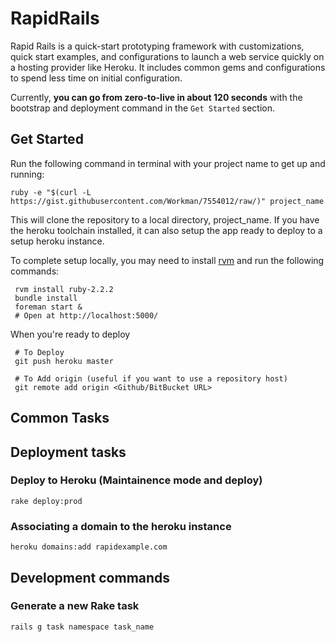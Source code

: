 RapidRails
==========

Rapid Rails is a quick-start prototyping framework with customizations, quick start examples, and configurations to launch a web service quickly on a hosting provider like Heroku. It includes common gems and configurations to spend less time on initial configuration.

Currently, **you can go from zero-to-live in about 120 seconds** with the bootstrap and deployment command in the `Get Started` section.

Get Started
-----------
Run the following command in terminal with your project name to get up and running:

`ruby -e "$(curl -L https://gist.githubusercontent.com/Workman/7554012/raw/)" project_name`

This will clone the repository to a local directory, project_name. If you have the heroku toolchain installed, it can also setup the app ready to deploy to a setup heroku instance.

To complete setup locally, you may need to install [rvm](https://rvm.io/rvm/install) and run the following commands:

     rvm install ruby-2.2.2
     bundle install
     foreman start &
     # Open at http://localhost:5000/

When you're ready to deploy

     # To Deploy
     git push heroku master
     
     # To Add origin (useful if you want to use a repository host)
     git remote add origin <Github/BitBucket URL>


Common Tasks
------------

## Deployment tasks

### Deploy to Heroku (Maintainence mode and deploy)
`rake deploy:prod`

### Associating a domain to the heroku instance
`heroku domains:add rapidexample.com`

## Development commands

### Generate a new Rake task
`rails g task namespace task_name`

